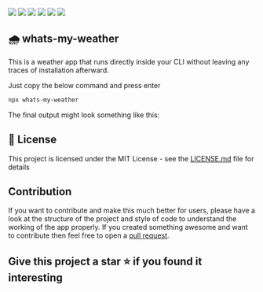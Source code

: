 <img src="https://img.shields.io/github/license/Shashwat545/npx_whats-my-weather.svg"> <img src="https://img.shields.io/github/issues/Shashwat545/npx_whats-my-weather.svg"> <img src="https://img.shields.io/github/package-json/v/Shashwat545/npx_whats-my-weather"> <img src="https://img.shields.io/github/languages/code-size/Shashwat545/npx_whats-my-weather"> <img src="https://img.shields.io/tokei/lines/github/Shashwat545/npx_whats-my-weather"> <img src="https://img.shields.io/github/followers/Shashwat545.svg?style=social&label=Follow&maxAge=2592000">

## :cloud_with_rain: whats-my-weather

This is a weather app that runs directly inside your CLI without leaving any traces of installation afterward.

Just copy the below command and press enter

```bash
npx whats-my-weather
```

The final output might look something like this: 



## :page_facing_up: License

This project is licensed under the MIT License - see the [LICENSE.md](https://github.com/Shashwat545/npx_whats-my-weather/blob/master/LICENSE) file for details

## Contribution

If you want to contribute and make this much better for users, please have a look at the structure of the project and style of code to understand the working of the app properly. If you created something awesome and want to contribute then feel free to open a [pull request](https://github.com/Shashwat545/npx_whats-my-weather/pulls).

## Give this project a star :star: if you found it interesting
